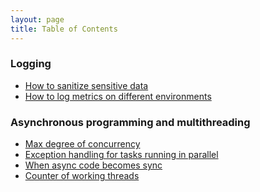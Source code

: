 ```yaml
---
layout: page
title: Table of Contents
---
```


### Logging

  * <a href="/2020/08/03/How-to-sanitize-sensitive-data">How to sanitize sensitive data</a>
  * <a href="/2020/08/02/How-to-log-metrics-on-different-envs">How to log metrics on different environments</a>

### Asynchronous programming and multithreading 

  * <a href="/2020/07/30/Max-degree-of-concurrency">Max degree of concurrency</a>
  * <a href="/2020/07/30/Exception-handling-for-tasks-running-in-parallel">Exception handling for tasks running in parallel</a>
  * <a href="/2020/07/29/When-async-code-becomes-sync">When async code becomes sync</a>
  * <a href="/2020/07/29/Counter-of-working-threads">Counter of working threads</a>
  


